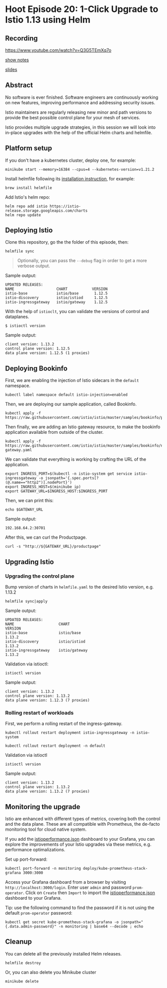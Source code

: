 # Hoot Episode 20: 1-Click Upgrade to Istio 1.13 using Helm
## Recording ##
https://www.youtube.com/watch?v=Q3G5TEmXq7o

[show notes](SHOWNOTES.md)

[slides](1-click-helm-slides.pdf)

## Abstract
No software is ever finished. Software engineers are continuously working on new features, improving performance and addressing security issues.

Istio maintainers are regularly releasing new minor and path versions to provide the best possible control plane for your mesh of services.

Istio provides multiple upgrade strategies, in this session we will look into in-place upgrades with the help of the official Helm charts and helmfile. 

## Platform setup

If you don't have a kubernetes cluster, deploy one, for example:

```console
minikube start --memory=16384 --cpus=4 --kubernetes-version=v1.21.2
```

Install helmfile following its [installation instruction](https://github.com/roboll/helmfile#installation), for example:

```console
brew install helmfile
```

Add Istio's helm repo:

```console
helm repo add istio https://istio-release.storage.googleapis.com/charts
helm repo update
```

## Deploying Istio

Clone this repository, go the the folder of this episode, then:

```console
helmfile sync
```

> Optionally, you can pass the `--debug` flag in order to get a more verbose output.

Sample output:

```console
UPDATED RELEASES:
NAME                   CHART           VERSION
istio-base             istio/base       1.12.5
istio-discovery        istio/istiod     1.12.5
istio-ingressgateway   istio/gateway    1.12.5
```

With the help of `istioclt`, you can validate the versions of control and dataplanes.

```console
$ istioctl version
```

Sample output:
```console
client version: 1.13.2
control plane version: 1.12.5
data plane version: 1.12.5 (1 proxies)
```

## Deploying Bookinfo

First, we are enabling the injection of Istio sidecars in the `default` namespace.

```console
kubectl label namespace default istio-injection=enabled
```

Then, we are deploying our sample application, called Bookinfo.

```console
kubectl apply -f https://raw.githubusercontent.com/istio/istio/master/samples/bookinfo/platform/kube/bookinfo.yaml
```

Then finally, we are adding an Istio gateway resource, to make the bookinfo application available from outside of the cluster.

```console
kubectl apply -f https://raw.githubusercontent.com/istio/istio/master/samples/bookinfo/networking/bookinfo-gateway.yaml
```

We can validate that everything is working by crafting the URL of the application.

```console
export INGRESS_PORT=$(kubectl -n istio-system get service istio-ingressgateway -o jsonpath='{.spec.ports[?(@.name=="http2")].nodePort}')
export INGRESS_HOST=$(minikube ip)
export GATEWAY_URL=$INGRESS_HOST:$INGRESS_PORT
```

Then, we can print this:

```console
echo $GATEWAY_URL
```

Sample output:
```console
192.168.64.2:30701
```

After this, we can curl the Productpage.

```console
curl -s "http://${GATEWAY_URL}/productpage"
```

## Upgrading Istio

### Upgrading the control plane

Bump version of charts in `helmfile.yaml` to the desired Istio version, e.g. 1.13.2

```console
helmfile sync|apply
```

Sample output:

```console
UPDATED RELEASES:
NAME                    CHART                                        VERSION
istio-base              istio/base                                    1.13.2
istio-discovery         istio/istiod                                  1.13.2
istio-ingressgateway    istio/gateway                                 1.13.2
```

Validation via istioctl:

```console
istioctl version
```

Sample output:
```console
client version: 1.13.2
control plane version: 1.13.2
data plane version: 1.12.3 (7 proxies) 
```

### Rolling restart of workloads

First, we perform a rolling restart of the ingress-gateway.

```console
kubectl rollout restart deployment istio-ingressgateway -n istio-system
```

```console
kubectl rollout restart deployment -n default
```

Validation via istioctl

```console
istioctl version
```

Sample output:
```console
client version: 1.13.2
control plane version: 1.13.2
data plane version: 1.13.2 (7 proxies)
```

## Monitoring the upgrade

Istio are enhanced with different types of metrics, covering both the control and the data plane.
These are all compatible with Prometheus, the de-facto monitoring tool for cloud native system.

If you add the [istioperformance.json](istioperformance.json) dashboard to your Grafana, you can explore the improvements of your Istio upgrades via these metrics, e.g. performance optimalizations.

Set up port-forward:

```console
kubectl port-forward -n monitoring deploy/kube-prometheus-stack-grafana 3000:3000
```

Access your Grafana dashboard from a browser by visiting `http://localhost:3000/login`. Enter user `admin` and password `prom-operator`. Click on `Create` then `Import` to import the [istioperformance.json](istioperformance.json) dashboard to your Grafana.

Tip: use the following command to find the password if it is not using the default `prom-operator` password:

```console
kubectl get secret kube-prometheus-stack-grafana -o jsonpath="{.data.admin-password}" -n monitoring | base64 --decode ; echo
```

## Cleanup

You can delete all the previously installed Helm releases.

```console
helmfile destroy
```

Or, you can also delete you Minikube cluster

```console
minikube delete
```
